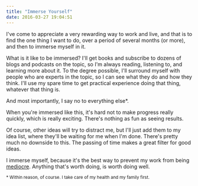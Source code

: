 ```yaml
---
title: "Immerse Yourself"
date: 2016-03-27 19:04:51
---
```


I've come to appreciate a very rewarding way to work and live, and that is to find the one thing I want to do, over a period of several months (or more), and then to immerse myself in it.

What is it like to be immersed? I'll get books and subscribe to dozens of blogs and podcasts on the topic, so I'm always reading, listening to, and learning more about it. To the degree possible, I'll surround myself with people who are experts in the topic, so I can see what they do and how they think. I'll use my spare time to get practical experience doing that thing, whatever that thing is.

And most importantly, I say no to everything else*.

When you're immersed like this, it's hard not to make progress really quickly, which is really exciting. There's nothing as fun as seeing results.

Of course, other ideas will try to distract me, but I'll just add them to my idea list, where they'll be waiting for me when I'm done. There's pretty much no downside to this. The passing of time makes a great filter for good ideas.

I immerse myself, because it's the best way to prevent my work from being [mediocre][1]. Anything that's worth doing, is worth doing well.

 [1]: http://www.bryanbraun.com/2012/03/19/never-settle-being-mediocre

<small>* Within reason, of course. I take care of my health and my family first.</small>
